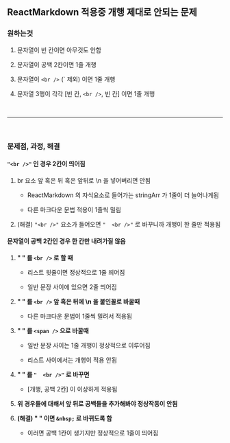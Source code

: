 ## **ReactMarkdown 적용중 개행 제대로 안되는 문제**

### **원하는것**

1. 문자열이 빈 칸이면 아무것도 안함

2. 문자열이 공백 2칸이면 1줄 개행

3. 문자열이 `<br />` (` 제외) 이면 1줄 개행

4. 문자열 3행이 각각 [빈 칸, `<br />`, 빈 칸] 이면 1줄 개행

<br />

------

<br />

### **문제점, 과정, 해결**

<div class="block_half_transparent">

#### **`"<br />"` 인 경우 2칸이 띄어짐**

1. br 요소 앞 혹은 뒤 혹은 앞뒤로 \n 을 넣어버리면 안됨

    - ReactMarkdown 의 자식요소로 들어가는 stringArr 가 1줄이 더 늘어나게됨

    - 다른 마크다운 문법 적용이 1줄씩 밀림

2. (해결) `"<br />"` 요소가 들어오면 `"  <br />"` 로 바꾸니까 개행이 한 줄만 적용됨

</div>

<div class="block_half_transparent">

#### **문자열이 공백 2칸인 경우 한 칸만 내려가질 않음**

<div class="block_red">

1. **"  " 를 `<br />` 로 할 때**

    - 리스트 윗줄이면 정상적으로 1줄 띄어짐

    - 일반 문장 사이에 있으면 2줄 띄어짐

</div>

<div class="block_orange">

2. **"  " 를 `<br />` 앞 혹은 뒤에 \n 을 붙인꼴로 바꿀때**

    - 다른 마크다운 문법이 1줄씩 밀려서 적용됨

</div>

<div class="block_yellow">

3. **"  " 를 `<span />` 으로 바꿀때**

    - 일반 문장 사이는 1줄 개행이 정상적으로 이루어짐

    - 리스트 사이에서는 개행이 적용 안됨

</div>

<div class="block_green">

4. **"  " 를 `"  <br />"` 로 바꾸면**

    - [개행, 공백 2칸] 이 이상하게 적용됨

</div>

<div class="block_blue">

5. **위 경우들에 대해서 앞 뒤로 공백들을 추가해봐야 정상작동이 안됨**

</div>

<div class="block_purple">

6. **(해결) "  " 이면 `&nbsp;` 로 바뀌도록 함**

    - 이러면 공백 1칸이 생기지만 정상적으로 1줄이 띄어짐   

</div>

</div>